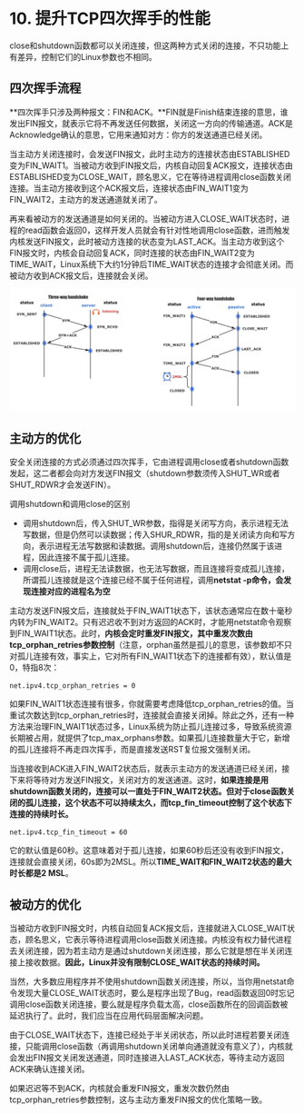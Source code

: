 # 10. 提升TCP四次挥手的性能

close和shutdown函数都可以关闭连接，但这两种方式关闭的连接，不只功能上有差异，控制它们的Linux参数也不相同。

## 四次挥手流程

**四次挥手只涉及两种报文：FIN和ACK。**FIN就是Finish结束连接的意思，谁发出FIN报文，就表示它将不再发送任何数据，关闭这一方向的传输通道。ACK是Acknowledge确认的意思，它用来通知对方：你方的发送通道已经关闭。

当主动方关闭连接时，会发送FIN报文，此时主动方的连接状态由ESTABLISHED变为FIN_WAIT1。当被动方收到FIN报文后，内核自动回复ACK报文，连接状态由ESTABLISHED变为CLOSE_WAIT，顾名思义，它在等待进程调用close函数关闭连接。当主动方接收到这个ACK报文后，连接状态由FIN_WAIT1变为FIN_WAIT2，主动方的发送通道就关闭了。

再来看被动方的发送通道是如何关闭的。当被动方进入CLOSE_WAIT状态时，进程的read函数会返回0，这样开发人员就会有针对性地调用close函数，进而触发内核发送FIN报文，此时被动方连接的状态变为LAST_ACK。当主动方收到这个FIN报文时，内核会自动回复ACK，同时连接的状态由FIN_WAIT2变为TIME_WAIT，Linux系统下大约1分钟后TIME_WAIT状态的连接才会彻底关闭。而被动方收到ACK报文后，连接就会关闭。

<img src="./assets/10.提升四次挥手性能/image-20220710124529542.png" alt="image-20220710124529542" style="zoom:50%;" />

## 主动方的优化

安全关闭连接的方式必须通过四次挥手，它由进程调用close或者shutdown函数发起，这二者都会向对方发送FIN报文（shutdown参数须传入SHUT_WR或者SHUT_RDWR才会发送FIN）。

调用shutdown和调用close的区别

- 调用shutdown后，传入SHUT_WR参数，指得是关闭写方向，表示进程无法写数据，但是仍然可以读数据；传入SHUR_RDWR，指的是关闭读方向和写方向，表示进程无法写数据和读数据。调用shutdown后，连接仍然属于该进程，因此连接不属于孤儿连接。
- 调用close后，进程无法读数据，也无法写数据，而且连接将变成孤儿连接，所谓孤儿连接就是这个连接已经不属于任何进程，调用**netstat -p命令，会发现连接对应的进程名为空**

主动方发送FIN报文后，连接就处于FIN_WAIT1状态下，该状态通常应在数十毫秒内转为FIN_WAIT2。只有迟迟收不到对方返回的ACK时，才能用netstat命令观察到FIN_WAIT1状态。此时，**内核会定时重发FIN报文，其中重发次数由tcp_orphan_retries参数控制**（注意，orphan虽然是孤儿的意思，该参数却不只对孤儿连接有效，事实上，它对所有FIN_WAIT1状态下的连接都有效），默认值是0，特指8次：

```
net.ipv4.tcp_orphan_retries = 0
```

如果FIN_WAIT1状态连接有很多，你就需要考虑降低tcp_orphan_retries的值。当重试次数达到tcp_orphan_retries时，连接就会直接关闭掉。除此之外，还有一种方法来治理FIN_WAIT1状态过多，Linux系统为防止孤儿连接过多，导致系统资源长期被占用，就提供了tcp_max_orphans参数。如果孤儿连接数量大于它，新增的孤儿连接将不再走四次挥手，而是直接发送RST复位报文强制关闭。

当连接收到ACK进入FIN_WAIT2状态后，就表示主动方的发送通道已经关闭，接下来将等待对方发送FIN报文，关闭对方的发送通道。这时，**如果连接是用shutdown函数关闭的，连接可以一直处于FIN_WAIT2状态。但对于close函数关闭的孤儿连接，这个状态不可以持续太久，而tcp_fin_timeout控制了这个状态下连接的持续时长。**

```
net.ipv4.tcp_fin_timeout = 60
```

它的默认值是60秒。这意味着对于孤儿连接，如果60秒后还没有收到FIN报文，连接就会直接关闭，60s即为2MSL。所以**TIME_WAIT和FIN_WAIT2状态的最大时长都是2 MSL**。

## 被动方的优化

当被动方收到FIN报文时，内核自动回复ACK报文后，连接就进入CLOSE_WAIT状态，顾名思义，它表示等待进程调用close函数关闭连接。内核没有权力替代进程去关闭连接，因为若主动方是通过shutdown关闭连接，那么它就是想在半关闭连接上接收数据。**因此，Linux并没有限制CLOSE_WAIT状态的持续时间。**

当然，大多数应用程序并不使用shutdown函数关闭连接，所以，当你用netstat命令发现大量CLOSE_WAIT状态时，要么是程序出现了Bug，read函数返回0时忘记调用close函数关闭连接，要么就是程序负载太高，close函数所在的回调函数被延迟执行了。此时，我们应当在应用代码层面解决问题。

由于CLOSE_WAIT状态下，连接已经处于半关闭状态，所以此时进程若要关闭连接，只能调用close函数（再调用shutdown关闭单向通道就没有意义了），内核就会发出FIN报文关闭发送通道，同时连接进入LAST_ACK状态，等待主动方返回ACK来确认连接关闭。

如果迟迟等不到ACK，内核就会重发FIN报文，重发次数仍然由tcp_orphan_retries参数控制，这与主动方重发FIN报文的优化策略一致。





